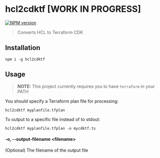# hcl2cdktf [WORK IN PROGRESS]

<span class="badge-npmversion"><a href="https://npmjs.org/package/hcl2cdktf" title="View this project on NPM"><img src="https://img.shields.io/npm/v/hcl2cdktf.svg" alt="NPM version" /></a></span>

> Converts HCL to Terraform CDK

## Installation

```
npm i -g hcl2cdktf
```

## Usage

> **NOTE:** This project currently requires you to have `terraform` in your PATH

You should specify a Terraform plan file for processing:

```
hcl2cdktf myplanfile.tfplan
```

To output to a specific file instead of to stdout:

```
hcl2cdktf myplanfile.tfplan -o mycdktf.ts
```

#### -o, --output-filename &lt;filename&gt;

(Optional) The filename of the output file
